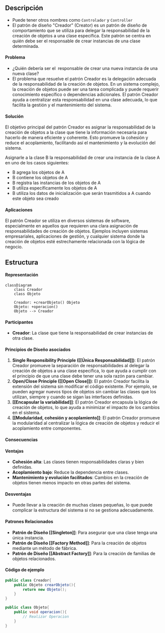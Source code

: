 ## Descripción
- Puede tener otros nombres como `Controlador` y `Controller`
- El patrón de diseño "Creador" (Creator) es un patrón de diseño de comportamiento que se utiliza para delegar la responsabilidad de la creación de objetos a una clase específica. Este patrón se centra en quién debe ser el responsable de crear instancias de una clase determinada.
#### Problema
- ¿Quién debería ser el  responsable de crear una nueva instancia de una nueva clase?
- El problema que resuelve el patrón Creador es la delegación adecuada de la responsabilidad de la creación de objetos. En un sistema complejo, la creación de objetos puede ser una tarea complicada y puede requerir conocimiento específico o dependencias adicionales. El patrón Creador ayuda a centralizar esta responsabilidad en una clase adecuada, lo que facilita la gestión y el mantenimiento del sistema.

#### Solución
El objetivo principal del patrón Creador es asignar la responsabilidad de la creación de objetos a la clase que tiene la información necesaria para hacerlo de manera eficiente y coherente. Esto promueve la cohesión y reduce el acoplamiento, facilitando así el mantenimiento y la evolución del sistema.

Asignarle a la clase B la responsabilidad de crear una instancia de la clase A en uno de los casos siguientes:
- B agrega los objetos de A
- B contiene los objetos de A
- B registra las instancias de los objetos de A
- B utiliza específicamente los objetos de A
- B utiliza los datos de inicialización que serán trasmitidos a A cuando este objeto sea creado
#### Aplicaciones
El patrón Creador se utiliza en diversos sistemas de software, especialmente en aquellos que requieren una clara asignación de responsabilidades de creación de objetos. Ejemplos incluyen sistemas empresariales, aplicaciones de gestión, y cualquier sistema donde la creación de objetos esté estrechamente relacionada con la lógica de negocio.

## Estructura

#### Representación
``` mermaid
classDiagram
	class Creador
	class Objeto

	Creador: +crearObjeto() Objeto
	Objeto: +operacion()
	Objeto --> Creador
```

#### Participantes
- **Creador**: La clase que tiene la responsabilidad de crear instancias de otra clase.
#### Principios de Diseño asociados
1. **Single Responsibility Principle ([[Única Responsabilidad]])**: El patrón Creador promueve la separación de responsabilidades al delegar la creación de objetos a una clase específica, lo que ayuda a cumplir con el principio de que una clase debe tener una sola razón para cambiar.
2. **Open/Close Principle ([[Open Close]])**: El patrón Creador facilita la extensión del sistema sin modificar el código existente. Por ejemplo, se pueden agregar nuevos tipos de objetos sin cambiar las clases que los utilizan, siempre y cuando se sigan las interfaces definidas.
3. **[[Encapsular la variabilidad]]**: El patrón Creador encapsula la lógica de creación de objetos, lo que ayuda a minimizar el impacto de los cambios en el sistema.
4. **[[Modularidad, cohesión y acoplamiento]]**: El patrón Creador promueve la modularidad al centralizar la lógica de creación de objetos y reducir el acoplamiento entre componentes.
#### Consecuencias
#### Ventajas
- **Cohesión alta**: Las clases tienen responsabilidades claras y bien definidas.
- **Acoplamiento bajo**: Reduce la dependencia entre clases.
- **Mantenimiento y evolución facilitados**: Cambios en la creación de objetos tienen menos impacto en otras partes del sistema.
#### Desventajas
- Puede llevar a la creación de muchas clases pequeñas, lo que puede complicar la estructura del sistema si no se gestiona adecuadamente.
#### Patrones Relacionados
- **Patrón de Diseño [[Singleton]]**: Para asegurar que una clase tenga una única instancia.
- **Patrón de Diseño [[Factory Method]]**: Para la creación de objetos mediante un método de fábrica.
- **Patrón de Diseño [[Abstract Factory]]**: Para la creación de familias de objetos relacionados.
#### Código de ejemplo
``` java
public class Creador{
	public Objeto crearObjeto(){
		return new Objeto();
	}
}

public class Objeto{
	public void operacion(){
		// Realizar Operacion
	}
}
```